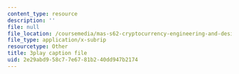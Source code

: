 ```yaml
---
content_type: resource
description: ''
file: null
file_location: /coursemedia/mas-s62-cryptocurrency-engineering-and-design-spring-2018/2e29abd958c77e6781b240dd947b2174_gF4Mkkhyz1Q.srt
file_type: application/x-subrip
resourcetype: Other
title: 3play caption file
uid: 2e29abd9-58c7-7e67-81b2-40dd947b2174
---
```

